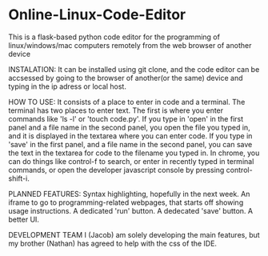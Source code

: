 # Online-Linux-Code-Editor
This is a flask-based python code editor for the programming of linux/windows/mac computers remotely from the web browser of another device

INSTALATION:
It can be installed using git clone, and the code editor can be accsessed by going to the browser of another(or the same) device and typing in the ip adress or local host.

HOW TO USE:
It consists of a place to enter in code and a terminal. The terminal has two places to enter text. The first is where you enter commands like 'ls -l' or 'touch code.py'. 
If you type in 'open' in the first panel and a file name in the second panel, you open the file you typed in, and it is displayed in the textarea where you can enter code. 
If you type in 'save' in the first panel, and a file name in the second panel, you can save the text in the textarea for code to the filename you typed in. 
In chrome, you can do things like control-f to search, or enter in recently typed in terminal commands, or open the developer javascript console by pressing control-shift-i.

PLANNED FEATURES:
Syntax highlighting, hopefully in the next week.
An iframe to go to programming-related webpages, that starts off showing usage instructions.
A dedicated 'run' button.
A dedecated 'save' button.
A better UI.

DEVELOPMENT TEAM
I (Jacob) am solely developing the main features, but my brother (Nathan) has agreed to help with the css of the IDE.
